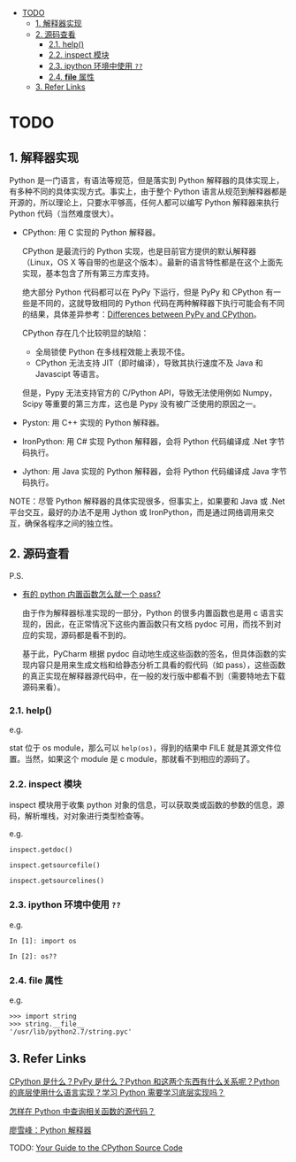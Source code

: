 - [TODO](#todo)
  - [1. 解释器实现](#1-解释器实现)
  - [2. 源码查看](#2-源码查看)
    - [2.1. help()](#21-help)
    - [2.2. inspect 模块](#22-inspect-模块)
    - [2.3. ipython 环境中使用 `??`](#23-ipython-环境中使用-)
    - [2.4. __file__ 属性](#24-__file__-属性)
  - [3. Refer Links](#3-refer-links)

# TODO

## 1. 解释器实现

Python 是一门语言，有语法等规范，但是落实到 Python 解释器的具体实现上，有多种不同的具体实现方式。事实上，由于整个 Python 语言从规范到解释器都是开源的，所以理论上，只要水平够高，任何人都可以编写 Python 解释器来执行 Python 代码（当然难度很大）。

- CPython: 用 C 实现的 Python 解释器。

  CPython 是最流行的 Python 实现，也是目前官方提供的默认解释器（Linux，OS X 等自带的也是这个版本）。最新的语言特性都是在这个上面先实现，基本包含了所有第三方库支持。

  绝大部分 Python 代码都可以在 PyPy 下运行，但是 PyPy 和 CPython 有一些是不同的，这就导致相同的 Python 代码在两种解释器下执行可能会有不同的结果，具体差异参考：[Differences between PyPy and CPython](https://pypy.readthedocs.io/en/latest/cpython_differences.html)。

  CPython 存在几个比较明显的缺陷：
  - 全局锁使 Python 在多线程效能上表现不佳。
  - CPython 无法支持 JIT（即时编译），导致其执行速度不及 Java 和 Javascipt 等语言。

  <!-- TODO:
    [Your Guide to the CPython Source Code](https://realpython.com/cpython-source-code-guide/)

    [为什么 CPython 需要 GIL?](https://www.zhihu.com/question/56170408)
  ->

- IPython

  IPython 是基于 CPython 之上的一个交互式解释器，它只是在交互方式上有所增强，但是执行 Python 代码的功能和 CPython 是完全一样的。

  CPython 用 `>>>` 作为提示符，而 IPython 用 `In[n]:` 作为提示符。

- PyPy: 用 Python 实现的 Python 解释器。

  PyPy 针对 CPython 的缺点进行了各方面的改良，性能得到了很大的提升，最重要的一点就是 Pypy 集成了 JIT，通过动态编译在性能上得到了显著的提升。JIT 混合了动态编译和静态编译的特性，仍然是一句一句编译源代码，但是会将翻译过的代码缓存起来以降低性能损耗。相对于静态编译代码，即时编译的代码可以处理延迟绑定并增强安全性。

  <!-- TODO: 为什么 JIT 比 CPython 快？快了多少？ -->

  但是，Pypy 无法支持官方的 C/Python API，导致无法使用例如 Numpy，Scipy 等重要的第三方库，这也是 Pypy 没有被广泛使用的原因之一。

- Pyston: 用 C++ 实现的 Python 解释器。

- IronPython: 用 C# 实现 Python 解释器，会将 Python 代码编译成 .Net 字节码执行。

- Jython: 用 Java 实现的 Python 解释器，会将 Python 代码编译成 Java 字节码执行。

NOTE：尽管 Python 解释器的具体实现很多，但事实上，如果要和 Java 或 .Net 平台交互，最好的办法不是用 Jython 或 IronPython，而是通过网络调用来交互，确保各程序之间的独立性。

## 2. 源码查看

P.S.
- [有的 python 内置函数怎么就一个 pass?](https://www.zhihu.com/question/61353466)

  由于作为解释器标准实现的一部分，Python 的很多内置函数也是用 c 语言实现的，因此，在正常情况下这些内置函数只有文档 pydoc 可用，而找不到对应的实现，源码都是看不到的。

  基于此，PyCharm 根据 pydoc 自动地生成这些函数的签名，但具体函数的实现内容只是用来生成文档和给静态分析工具看的假代码（如 pass），这些函数的真正实现在解释器源代码中，在一般的发行版中都看不到（需要特地去下载源码来看）。

### 2.1. help()

e.g.

stat 位于 os module，那么可以 `help(os)`，得到的结果中 FILE 就是其源文件位置。当然，如果这个 module 是 c module，那就看不到相应的源码了。

### 2.2. inspect 模块

inspect 模块用于收集 python 对象的信息，可以获取类或函数的参数的信息，源码，解析堆栈，对对象进行类型检查等。

e.g.

`inspect.getdoc()`

`inspect.getsourcefile()`

`inspect.getsourcelines()`

### 2.3. ipython 环境中使用 `??`

e.g.
```
In [1]: import os

In [2]: os??
```

### 2.4. __file__ 属性

e.g.
```
>>> import string
>>> string.__file__
'/usr/lib/python2.7/string.pyc'
```

## 3. Refer Links

[CPython 是什么？PyPy 是什么？Python 和这两个东西有什么关系呢？Python 的底层使用什么语言实现？学习 Python 需要学习底层实现吗？](https://www.zhihu.com/question/20005950)

[怎样在 Python 中查询相关函数的源代码？](https://www.zhihu.com/question/31579772)

[廖雪峰：Python 解释器](https://www.liaoxuefeng.com/wiki/897692888725344/966138843228672)

TODO: [Your Guide to the CPython Source Code](https://realpython.com/cpython-source-code-guide/)